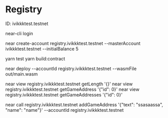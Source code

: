 # Registry

ID:
ivikkktest.testnet

near-cli login

near create-account registry.ivikkktest.testnet --masterAccount ivikkktest.testnet --initialBalance 5

yarn test
yarn build:contract

near deploy --accountId registry.ivikkktest.testnet --wasmFile out/main.wasm

near view registry.ivikkktest.testnet getLength '{}'
near view registry.ivikkktest.testnet getGameAddress '{"id": 0}'
near view registry.ivikkktest.testnet getGameAddresses '{"id": 0}'

near call registry.ivikkktest.testnet addGameAddress '{"text": "ssasaassa", "name": "name"}' --accountId registry.ivikkktest.testnet
